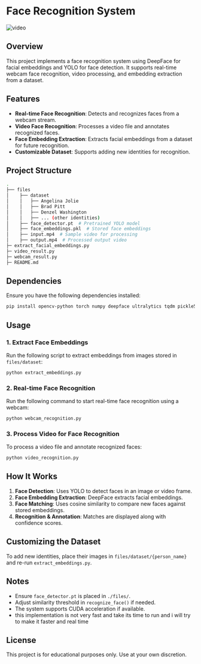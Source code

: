 # Face Recognition System

![video](./files/output.gif)

## Overview

This project implements a face recognition system using DeepFace for facial embeddings and YOLO for face detection. It supports real-time webcam face recognition, video processing, and embedding extraction from a dataset.

## Features

- **Real-time Face Recognition**: Detects and recognizes faces from a webcam stream.
- **Video Face Recognition**: Processes a video file and annotates recognized faces.
- **Face Embedding Extraction**: Extracts facial embeddings from a dataset for future recognition.
- **Customizable Dataset**: Supports adding new identities for recognition.

## Project Structure

```bash
.
├── files
│    ├── dataset
│    │   ├── Angelina Jolie
│    │   ├── Brad Pitt
│    │   ├── Denzel Washington
│    │   ├── ... (other identities)
│    ├── face_detector.pt  # Pretrained YOLO model
│    ├── face_embeddings.pkl  # Stored face embeddings
│    ├── input.mp4  # Sample video for processing
│    ├── output.mp4  # Processed output video
├─ extract_facial_embeddings.py
├─ video_result.py
├─ webcam_result.py
├─ README.md

```
## Dependencies

Ensure you have the following dependencies installed:

```bash
pip install opencv-python torch numpy deepface ultralytics tqdm pickle5
```
## Usage

### 1. Extract Face Embeddings
Run the following script to extract embeddings from images stored in `files/dataset`:
```bash
python extract_embeddings.py
```

### 2. Real-time Face Recognition
Run the following command to start real-time face recognition using a webcam:
```bash
python webcam_recognition.py
```

### 3. Process Video for Face Recognition
To process a video file and annotate recognized faces:
```bash
python video_recognition.py
```

## How It Works
1. **Face Detection**: Uses YOLO to detect faces in an image or video frame.
2. **Face Embedding Extraction**: DeepFace extracts facial embeddings.
3. **Face Matching**: Uses cosine similarity to compare new faces against stored embeddings.
4. **Recognition & Annotation**: Matches are displayed along with confidence scores.

## Customizing the Dataset
To add new identities, place their images in `files/dataset/{person_name}` and re-run `extract_embeddings.py`.

## Notes
- Ensure `face_detector.pt` is placed in `./files/`.
- Adjust similarity threshold in `recognize_face()` if needed.
- The system supports CUDA acceleration if available.
- this implementation is not very fast and take its time to run and i will try to make it faster and real time

## License
This project is for educational purposes only. Use at your own discretion.
